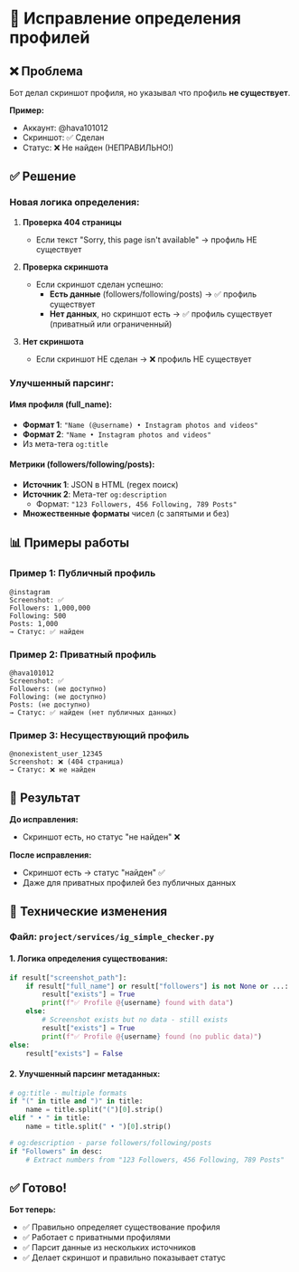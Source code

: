 # 🔧 Исправление определения профилей

## ❌ Проблема

Бот делал скриншот профиля, но указывал что профиль **не существует**.

**Пример:**
- Аккаунт: @hava101012
- Скриншот: ✅ Сделан
- Статус: ❌ Не найден (НЕПРАВИЛЬНО!)

## ✅ Решение

### Новая логика определения:

1. **Проверка 404 страницы** 
   - Если текст "Sorry, this page isn't available" → профиль НЕ существует
   
2. **Проверка скриншота**
   - Если скриншот сделан успешно:
     - **Есть данные** (followers/following/posts) → ✅ профиль существует
     - **Нет данных**, но скриншот есть → ✅ профиль существует (приватный или ограниченный)
   
3. **Нет скриншота**
   - Если скриншот НЕ сделан → ❌ профиль НЕ существует

### Улучшенный парсинг:

#### Имя профиля (full_name):
- **Формат 1**: `"Name (@username) • Instagram photos and videos"`
- **Формат 2**: `"Name • Instagram photos and videos"`
- Из мета-тега `og:title`

#### Метрики (followers/following/posts):
- **Источник 1**: JSON в HTML (regex поиск)
- **Источник 2**: Мета-тег `og:description`
  - Формат: `"123 Followers, 456 Following, 789 Posts"`
- **Множественные форматы** чисел (с запятыми и без)

## 📊 Примеры работы

### Пример 1: Публичный профиль
```
@instagram
Screenshot: ✅
Followers: 1,000,000
Following: 500
Posts: 1,000
→ Статус: ✅ найден
```

### Пример 2: Приватный профиль
```
@hava101012
Screenshot: ✅
Followers: (не доступно)
Following: (не доступно)
Posts: (не доступно)
→ Статус: ✅ найден (нет публичных данных)
```

### Пример 3: Несуществующий профиль
```
@nonexistent_user_12345
Screenshot: ❌ (404 страница)
→ Статус: ❌ не найден
```

## 🎯 Результат

**До исправления:**
- Скриншот есть, но статус "не найден" ❌

**После исправления:**
- Скриншот есть → статус "найден" ✅
- Даже для приватных профилей без публичных данных

## 🔧 Технические изменения

### Файл: `project/services/ig_simple_checker.py`

#### 1. Логика определения существования:
```python
if result["screenshot_path"]:
    if result["full_name"] or result["followers"] is not None or ...:
        result["exists"] = True
        print(f"✅ Profile @{username} found with data")
    else:
        # Screenshot exists but no data - still exists
        result["exists"] = True
        print(f"✅ Profile @{username} found (no public data)")
else:
    result["exists"] = False
```

#### 2. Улучшенный парсинг метаданных:
```python
# og:title - multiple formats
if "(" in title and ")" in title:
    name = title.split("(")[0].strip()
elif " • " in title:
    name = title.split(" • ")[0].strip()

# og:description - parse followers/following/posts
if "Followers" in desc:
    # Extract numbers from "123 Followers, 456 Following, 789 Posts"
```

## ✅ Готово!

**Бот теперь:**
- ✅ Правильно определяет существование профиля
- ✅ Работает с приватными профилями
- ✅ Парсит данные из нескольких источников
- ✅ Делает скриншот и правильно показывает статус
